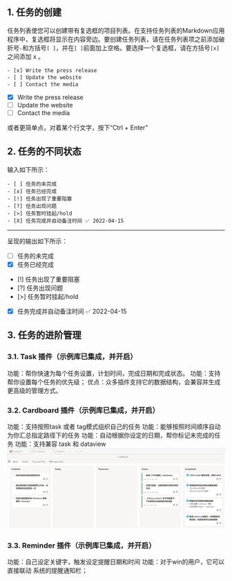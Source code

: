 ## 1. 任务的创建

任务列表使您可以创建带有复选框的项目列表。在支持任务列表的Markdown应用程序中，复选框将显示在内容旁边。要创建任务列表，请在任务列表项之前添加破折号`-`和方括号`[ ]`，并在`[ ]`前面加上空格。要选择一个复选框，请在方括号`[x]`之间添加 x 。

```
- [x] Write the press release
- [ ] Update the website
- [ ] Contact the media
```

- [x] Write the press release
- [ ] Update the website
- [ ] Contact the media

或者更简单点，对着某个行文字，按下“Ctrl + Enter”
## 2. 任务的不同状态
输入如下所示：

```
- [ ] 任务的未完成
- [x] 任务已经完成
- [!] 任务出现了重要阻塞
- [?] 任务出现问题
- [>] 任务暂时挂起/hold
- [X] 任务完成并自动备注时间 ✅ 2022-04-15
```
---
呈现的输出如下所示：
- [ ] 任务的未完成
- [x] 任务已经完成
- [!] 任务出现了重要阻塞
- [?] 任务出现问题
- [>] 任务暂时挂起/hold
- [X] 任务完成并自动备注时间 ✅ 2022-04-15

## 3. 任务的进阶管理
### 3.1. Task 插件（示例库已集成，并开启）
功能：帮你快速为每个任务设置，计划时间，完成日期和完成状态。
功能：支持帮你设置每个任务的优先级；
优点：众多插件支持它的数据结构，会兼容并生成更高级的管理方式。

### 3.2. Cardboard 插件（示例库已集成，并开启）
功能：支持按照task 或者 tag模式组织自己的任务
功能：能够按照时间顺序自动为你汇总指定路径下的任务
功能：自动根据你设定的日期，帮你标记未完成的任务
功能：支持兼容 task 和 dataview
![](素材库/更新日志（Changelog）_image_7.png)

### 3.3. Reminder 插件（示例库已集成，并开启）
功能：自己设定关键字，触发设定提醒日期和时间
功能：对于win的用户，它可以直接联动 系统的提醒通知栏；
